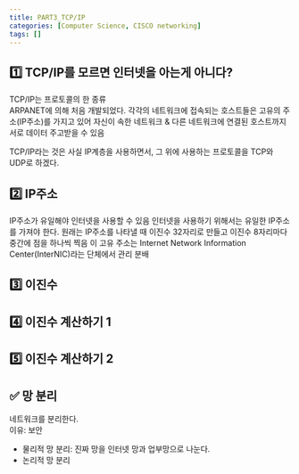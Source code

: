 ```yaml
---
title: PART3_TCP/IP
categories: [Computer Science, CISCO networking]
tags: []
---
```


## 1️⃣ TCP/IP를 모르면 인터넷을 아는게 아니다?

TCP/IP는 프로토콜의 한 종류 <br>
ARPANET에 의해 처음 개발되었다.
각각의 네트워크에 접속되는 호스트들은 고유의 주소(IP주소)를 가지고 있어 자신이 속한 네트워크 & 다른 네트워크에 연결된 호스트까지 서로 데이터 주고받을 수 있음

TCP/IP라는 것은 사실 IP계층을 사용하면서, 그 위에 사용하는 프로토콜을 TCP와 UDP로 하겠다.

## 2️⃣ IP주소

IP주소가 유일해야 인터넷을 사용할 수 있음
인터넷을 사용하기 위해서는 유일한 IP주소를 가져야 한다.
원래는 IP주소를 나타낼 때 이진수 32자리로 만들고 이진수 8자리마다 중간에 점을 하나씩 찍음
이 고유 주소는 Internet Network Information Center(InterNIC)라는 단체에서 관리 분배

## 3️⃣ 이진수

## 4️⃣ 이진수 계산하기 1

## 5️⃣ 이진수 계산하기 2

## ✅ 망 분리

네트워크를 분리한다. <br>
이유: 보안 <br>

- 물리적 망 분리: 진짜 망을 인터넷 망과 업부망으로 나눈다. <br>
- 논리적 망 분리 <br>
